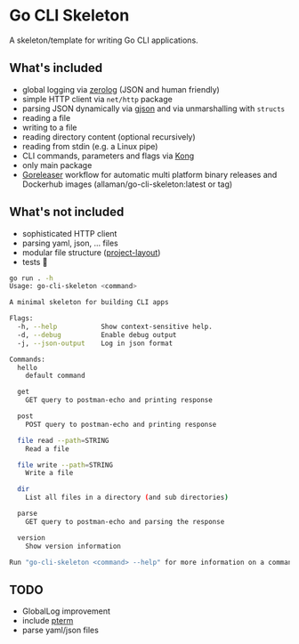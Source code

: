 # Go CLI Skeleton

A skeleton/template for writing Go CLI applications.

## What's included

- global logging via [zerolog](https://github.com/rs/zerolog) (JSON and human friendly)
- simple HTTP client via `net/http` package
- parsing JSON dynamically via [gjson](https://github.com/tidwall/gjson) and via unmarshalling with `structs`
- reading a file
- writing to a file
- reading directory content (optional recursively)
- reading from stdin (e.g. a Linux pipe)
- CLI commands, parameters and flags via [Kong](https://github.com/alecthomas/kong)
- only main package
- [Goreleaser](https://goreleaser.com/) workflow for automatic multi platform binary releases and Dockerhub images (allaman/go-cli-skeleton:latest or tag)

## What's not included

- sophisticated HTTP client
- parsing yaml, json, ... files
- modular file structure ([project-layout](https://github.com/golang-standards/project-layout))
- tests 😬

```sh
go run . -h
Usage: go-cli-skeleton <command>

A minimal skeleton for building CLI apps

Flags:
  -h, --help           Show context-sensitive help.
  -d, --debug          Enable debug output
  -j, --json-output    Log in json format

Commands:
  hello
    default command

  get
    GET query to postman-echo and printing response

  post
    POST query to postman-echo and printing response

  file read --path=STRING
    Read a file

  file write --path=STRING
    Write a file

  dir
    List all files in a directory (and sub directories)

  parse
    GET query to postman-echo and parsing the response

  version
    Show version information

Run "go-cli-skeleton <command> --help" for more information on a command.
```

## TODO

- GlobalLog improvement
- include [pterm](https://github.com/pterm/pterm)
- parse yaml/json files
